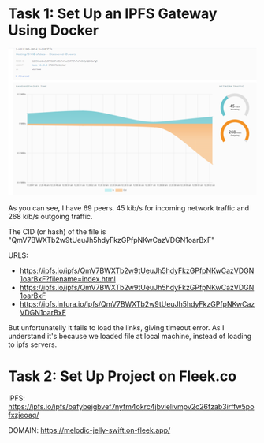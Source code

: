 # Task 1: Set Up an IPFS Gateway Using Docker
![alt text](image.png)

As you can see, I have 69 peers. 45 kib/s for incoming network traffic and 268 kib/s outgoing traffic.

The CID (or hash) of the file is "QmV7BWXTb2w9tUeuJh5hdyFkzGPfpNKwCazVDGN1oarBxF"

URLS:
- https://ipfs.io/ipfs/QmV7BWXTb2w9tUeuJh5hdyFkzGPfpNKwCazVDGN1oarBxF?filename=index.html
- https://ipfs.io/ipfs/QmV7BWXTb2w9tUeuJh5hdyFkzGPfpNKwCazVDGN1oarBxF
- https://ipfs.infura.io/ipfs/QmV7BWXTb2w9tUeuJh5hdyFkzGPfpNKwCazVDGN1oarBxF

But unfortunatelly it fails to load the links, giving timeout error. As I understand it's because we loaded file at local machine, instead of loading to ipfs servers.

# Task 2: Set Up Project on Fleek.co

IPFS: https://ipfs.io/ipfs/bafybeigbvef7nyfm4okrc4jbvielivmpv2c26fzab3irffw5pofxzjeoaq/

DOMAIN: https://melodic-jelly-swift.on-fleek.app/